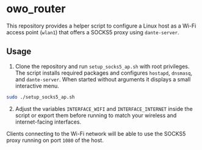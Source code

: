 # owo_router

This repository provides a helper script to configure a Linux host as a
Wi-Fi access point (`wlan1`) that offers a SOCKS5 proxy using
`dante-server`.

## Usage

1. Clone the repository and run `setup_socks5_ap.sh` with root privileges.
   The script installs required packages and configures `hostapd`,
   `dnsmasq`, and `dante-server`. When started without arguments it
   displays a small interactive menu.

```bash
sudo ./setup_socks5_ap.sh
```

2. Adjust the variables `INTERFACE_WIFI` and `INTERFACE_INTERNET` inside
   the script or export them before running to match your wireless and
   internet-facing interfaces.

Clients connecting to the Wi-Fi network will be able to use the SOCKS5
proxy running on port `1080` of the host.
